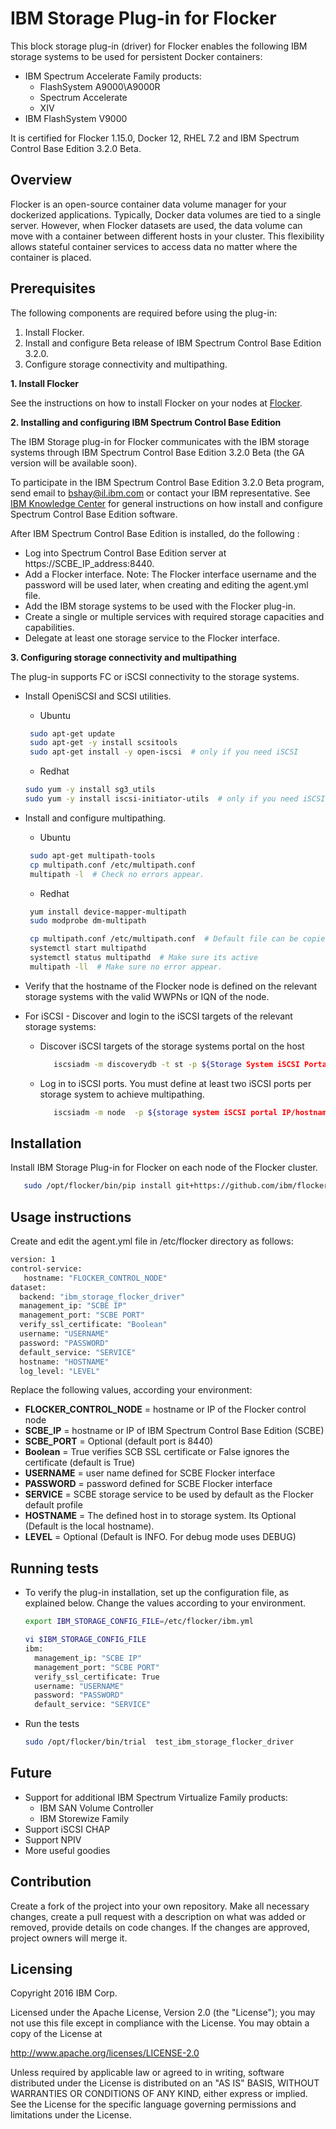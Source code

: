 IBM Storage Plug-in for Flocker
======================
This block storage plug-in (driver) for Flocker enables the following IBM storage systems to be used for persistent Docker containers:
- IBM Spectrum Accelerate Family products:
   - FlashSystem A9000\A9000R
   - Spectrum Accelerate
   - XIV
- IBM FlashSystem V9000

It is certified for Flocker 1.15.0, Docker 12, RHEL 7.2 and IBM Spectrum Control Base Edition 3.2.0 Beta. 

## Overview

Flocker is an open-source container data volume manager for your dockerized applications.
Typically, Docker data volumes are tied to a single server. However, when Flocker datasets are used, the data volume can move with a container between different hosts in your cluster. This flexibility allows stateful container services to access data no matter where the container is placed.

## Prerequisites
The following components are required before using the plug-in:

1. Install Flocker.
2. Install and configure Beta release of IBM Spectrum Control Base Edition 3.2.0.
3. Configure storage connectivity and multipathing.

**1. Install Flocker**

See the instructions on how to install Flocker on your nodes at [Flocker](https://flocker.readthedocs.io/en/latest/).

**2. Installing and configuring IBM Spectrum Control Base Edition**

The IBM Storage plug-in for Flocker communicates with the IBM storage systems through IBM Spectrum Control Base Edition 3.2.0 Beta (the GA version will be available soon).

To participate in the IBM Spectrum Control Base Edition 3.2.0 Beta program, send email to bshay@il.ibm.com or contact your IBM representative. See [IBM Knowledge Center](http://www.ibm.com/support/knowledgecenter/STWMS9/landing/IBM_Spectrum_Control_Base_Edition_welcome_page.html) for general instructions on how install and configure Spectrum Control Base Edition software.

After IBM Spectrum Control Base Edition is installed, do the following :
* Log into Spectrum Control Base Edition server at https://SCBE_IP_address:8440.
* Add a Flocker interface. Note: The Flocker interface username and the password will be used later, when creating and editing the agent.yml file.
* Add the IBM storage systems to be used with the Flocker plug-in.
* Create a single or multiple services with required storage capacities and capabilities.
* Delegate at least one storage service to the Flocker interface.

**3. Configuring storage connectivity and multipathing**

The plug-in supports FC or iSCSI connectivity to the storage systems.
- Install OpeniSCSI and SCSI utilities.
    * Ubuntu
   ```bash
    sudo apt-get update
    sudo apt-get -y install scsitools
    sudo apt-get install -y open-iscsi  # only if you need iSCSI
    ```
    * Redhat
    ```bash
    sudo yum -y install sg3_utils
    sudo yum -y install iscsi-initiator-utils  # only if you need iSCSI
    ```

- Install and configure multipathing.
    * Ubuntu
   ```bash
    sudo apt-get multipath-tools
    cp multipath.conf /etc/multipath.conf
    multipath -l  # Check no errors appear.
   ```

    * Redhat
   ```bash
    yum install device-mapper-multipath
    sudo modprobe dm-multipath

    cp multipath.conf /etc/multipath.conf  # Default file can be copied from  /usr/share/doc/device-mapper-multipath-*/multipath.conf to /etc
    systemctl start multipathd
    systemctl status multipathd  # Make sure its active
    multipath -ll  # Make sure no error appear.
   ```

- Verify that the hostname of the Flocker node is defined on the relevant storage systems with the valid WWPNs or IQN of the node.

- For iSCSI - Discover and login to the iSCSI targets of the relevant storage systems:
    * Discover iSCSI targets of the storage systems portal on the host
    
       ```bash
          iscsiadm -m discoverydb -t st -p ${Storage System iSCSI Portal IP}:3260 --discover
       ```
    * Log in to iSCSI ports. You must define at least two iSCSI ports per storage system to achieve multipathing.
    
       ```bash
          iscsiadm -m node  -p ${storage system iSCSI portal IP/hostname} --login
       ```

## Installation
Install IBM Storage Plug-in for Flocker on each node of the Flocker cluster.

```bash
   sudo /opt/flocker/bin/pip install git+https://github.com/ibm/flocker-driver/
```

## Usage instructions
Create and edit the agent.yml file in /etc/flocker directory as follows:
```bash
version: 1
control-service:
   hostname: "FLOCKER_CONTROL_NODE"
dataset:
  backend: "ibm_storage_flocker_driver"
  management_ip: "SCBE IP"
  management_port: "SCBE PORT"
  verify_ssl_certificate: "Boolean"
  username: "USERNAME"
  password: "PASSWORD"
  default_service: "SERVICE"
  hostname: "HOSTNAME"
  log_level: "LEVEL"
```
Replace the following values, according your environment:
- **FLOCKER_CONTROL_NODE** = hostname or IP of the Flocker control node
- **SCBE_IP** = hostname or IP of IBM Spectrum Control Base Edition (SCBE)
- **SCBE_PORT** = Optional (default port is 8440)
- **Boolean** = True verifies SCB SSL certificate or False ignores the certificate (default is True)
- **USERNAME** = user name defined for SCBE Flocker interface
- **PASSWORD** = password defined for SCBE Flocker interface
- **SERVICE** = SCBE storage service to be used by default as the Flocker default profile
- **HOSTNAME** = The defined host in to storage system. Its Optional (Default is the local hostname).
- **LEVEL** = Optional (Default is INFO. For debug mode uses DEBUG)

## Running tests
- To verify the plug-in installation, set up the configuration file, as explained below. Change the values according to your environment.
    ```bash
    export IBM_STORAGE_CONFIG_FILE=/etc/flocker/ibm.yml

    vi $IBM_STORAGE_CONFIG_FILE
    ibm:
      management_ip: "SCBE IP"
      management_port: "SCBE PORT"
      verify_ssl_certificate: True
      username: "USERNAME"
      password: "PASSWORD"
      default_service: "SERVICE"
    ```

- Run the tests
    ```bash
    sudo /opt/flocker/bin/trial  test_ibm_storage_flocker_driver
    ```
    

## Future
- Support for additional IBM Spectrum Virtualize Family products:
    *  IBM SAN Volume Controller
    *  IBM Storewize Family
- Support iSCSI CHAP
- Support NPIV
- More useful goodies

## Contribution
Create a fork of the project into your own repository. Make all necessary changes, create a pull request with a description on what was added or removed, provide details on code changes. If the changes are approved, project owners will merge it.

Licensing
---------

Copyright 2016 IBM Corp.

Licensed under the Apache License, Version 2.0 (the "License");
you may not use this file except in compliance with the License.
You may obtain a copy of the License at

http://www.apache.org/licenses/LICENSE-2.0

Unless required by applicable law or agreed to in writing, software
distributed under the License is distributed on an "AS IS" BASIS,
WITHOUT WARRANTIES OR CONDITIONS OF ANY KIND, either express or implied.
See the License for the specific language governing permissions and
limitations under the License.
